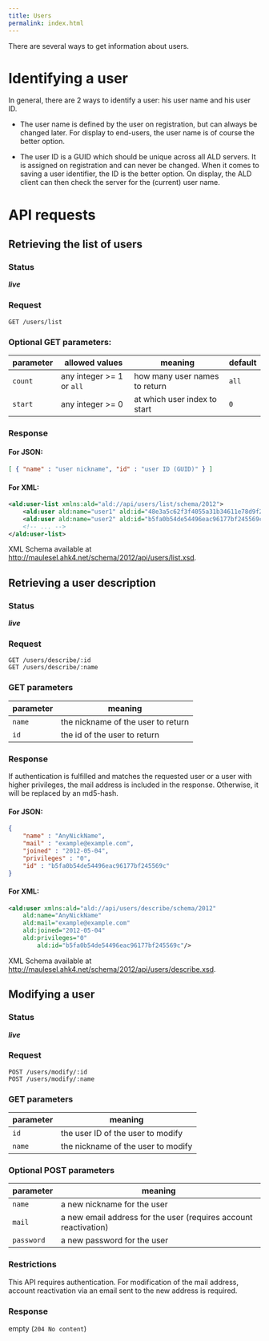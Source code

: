 ```yaml
---
title: Users
permalink: index.html
---
```

There are several ways to get information about users.

# Identifying a user
In general, there are 2 ways to identify a user: his user name and his user ID.

* The user name is defined by the user on registration, but can always be changed later. For display to end-users, the user name is of course the better option.

* The user ID is a GUID which should be unique across all ALD servers. It is assigned on registration and can never be changed. When it comes to saving a user identifier, the ID is the better option. On display, the ALD client can then check the server for the (current) user name.

# API requests
## Retrieving the list of users
### Status
***live***

### Request
```
GET /users/list
```

### Optional GET parameters:

parameter   | allowed values              | meaning                       | default
------------|-----------------------------|-------------------------------|---------
`count`     | any integer >= 1 or `all`   | how many user names to return | `all`
`start`     | any integer >= 0            | at which user index to start  | `0`

### Response
#### For JSON:
```json
[ { "name" : "user nickname", "id" : "user ID (GUID)" } ]
```

#### For XML:
```xml
<ald:user-list xmlns:ald="ald://api/users/list/schema/2012">
    <ald:user ald:name="user1" ald:id="48e3a5c62f3f4055a31b34611e78d9f2"/>
    <ald:user ald:name="user2" ald:id="b5fa0b54de54496eac96177bf245569c"/>
    <!-- ... -->
</ald:user-list>
```
XML Schema available at http://maulesel.ahk4.net/schema/2012/api/users/list.xsd.

## Retrieving a user description
### Status
***live***

### Request
```
GET /users/describe/:id
GET /users/describe/:name
```

### GET parameters
parameter | meaning
----------|------------------------------------
`name`    | the nickname of the user to return
`id`      |  the id of the user to return

### Response

If authentication is fulfilled and matches the requested user or a user with higher privileges, the mail address is included in the response. Otherwise, it will be replaced by an md5-hash.

#### For JSON:
```json
{
    "name" : "AnyNickName",
    "mail" : "example@example.com",
    "joined" : "2012-05-04",
    "privileges" : "0",
    "id" : "b5fa0b54de54496eac96177bf245569c"
}
```

#### For XML:
```xml
<ald:user xmlns:ald="ald://api/users/describe/schema/2012"
	ald:name="AnyNickName"
	ald:mail="example@example.com"
	ald:joined="2012-05-04"
	ald:privileges="0"
        ald:id="b5fa0b54de54496eac96177bf245569c"/>
```
XML Schema available at http://maulesel.ahk4.net/schema/2012/api/users/describe.xsd.


## Modifying a user
### Status
***live***

### Request
```
POST /users/modify/:id
POST /users/modify/:name
```

### GET parameters
parameter | meaning
----------|-------------------------------
`id`      | the user ID of the user to modify
`name`    | the nickname of the user to modify

### Optional POST parameters
parameter | meaning
----------|----------------------
`name`    | a new nickname for the user
`mail`    | a new email address for the user (requires account reactivation)
`password`| a new password for the user

### Restrictions
This API requires authentication. For modification of the mail address, account reactivation via an email sent to the new address is required.

### Response
empty (`204 No content`)